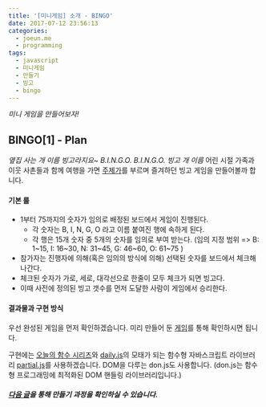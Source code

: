```yaml
---
title: '[미니게임] 소개 - BINGO'
date: 2017-07-12 23:56:13
categories:
  - joeun.me
  - programming
tags:
  - javascript
  - 미니게임
  - 만들기
  - 빙고
  - bingo
---
```

_미니 게임을 만들어보자!_

## BINGO[1] - Plan

_옆집 사는 개 이름 빙고라지요~ B.I.N.G.O. B.I.N.G.O. 빙고 개 이름_ 
어린 시절 가족과 이웃 사촌들과 함께 여행을 가면 [주제가](http://jr.naver.com/s/play_song/view?sort=update&contentsNo=48312)를 부르며 즐겨하던 빙고 게임을 만들어볼까 합니다.


#### 기본 룰
- 1부터 75까지의 숫자가 임의로 배정된 보드에서 게임이 진행된다.
  - 각 숫자는 B, I, N, G, O 라고 이름 붙여진 행에 속하게 된다.
  - 각 행은 15개 숫자 중 5개의 숫자를 임의로 부여 받는다. (임의 지정 범위 => B: 1~15, I: 16~30, N: 31~45, G: 46~60, O: 61~75 )
- 참가자는 진행자에 의해(혹은 임의의 방식에 의해) 선택된 숫자를 보드에서 체크해나간다.
- 체크된 숫자가 가로, 세로, 대각선으로 한줄이 모두 체크가 되면 빙고다.
- 이때 사전에 정의된 빙고 갯수를 먼저 도달한 사람이 게임에서 승리한다.

#### 결과물과 구현 방식
우선 완성된 게임을 먼저 확인하겠습니다. 미리 만들어 둔 [게임](http://joeun.me/bingo)를 통해 확인하시면 됩니다.

구현에는 [오늘의 함수 시리즈](http://joeun.me/tags/오늘의함수/)와 [daily.js](http://joeun.me/source/daily.js)의 모태가 되는 함수형 자바스크립트 라이브러리 [partial.js](https://github.com/marpple/partial.js)를 사용하겠습니다. DOM을 다루는 don.js도 사용합니다. (don.js는 함수형 프로그래밍에 최적화된 DOM 핸들링 라이브러리입니다.)


##### [다음 글](http://joeun.me/2017/07/26/make-bingo-game-1/)을 통해 만들기 과정을 확인하실 수 있습니다.